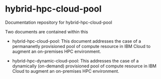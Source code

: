 # hybrid-hpc-cloud-pool
Documentation repository for hybrid-hpc-cloud-pool

Two documents are contained within this
- hybrid-hpc-cloud-pool:  This document addresses the case of a permananetly provisioned pool of compute resource in IBM Cloud to augment an on-premises HPC environment.

- hybrid-hpc-dynamic-cloud-pool:  This addresses the case of a dynamically (on-demand) provisioned pool of compute resource in IBM Cloud to augment an on-premises HPC environment.
